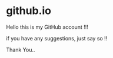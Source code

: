 # github.io

Hello this is my GitHub account !!!

if you have any suggestions, just say so !!

Thank You..
